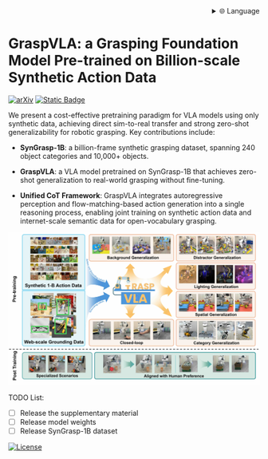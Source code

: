
<div align="right">
  <details>
    <summary >🌐 Language</summary>
    <div>
      <div align="center">
        <a href="https://openaitx.github.io/view.html?user=PKU-EPIC&project=GraspVLA&lang=en">English</a>
        | <a href="https://openaitx.github.io/view.html?user=PKU-EPIC&project=GraspVLA&lang=zh-CN">简体中文</a>
        | <a href="https://openaitx.github.io/view.html?user=PKU-EPIC&project=GraspVLA&lang=zh-TW">繁體中文</a>
        | <a href="https://openaitx.github.io/view.html?user=PKU-EPIC&project=GraspVLA&lang=ja">日本語</a>
        | <a href="https://openaitx.github.io/view.html?user=PKU-EPIC&project=GraspVLA&lang=ko">한국어</a>
        | <a href="https://openaitx.github.io/view.html?user=PKU-EPIC&project=GraspVLA&lang=hi">हिन्दी</a>
        | <a href="https://openaitx.github.io/view.html?user=PKU-EPIC&project=GraspVLA&lang=th">ไทย</a>
        | <a href="https://openaitx.github.io/view.html?user=PKU-EPIC&project=GraspVLA&lang=fr">Français</a>
        | <a href="https://openaitx.github.io/view.html?user=PKU-EPIC&project=GraspVLA&lang=de">Deutsch</a>
        | <a href="https://openaitx.github.io/view.html?user=PKU-EPIC&project=GraspVLA&lang=es">Español</a>
        | <a href="https://openaitx.github.io/view.html?user=PKU-EPIC&project=GraspVLA&lang=it">Itapano</a>
        | <a href="https://openaitx.github.io/view.html?user=PKU-EPIC&project=GraspVLA&lang=ru">Русский</a>
        | <a href="https://openaitx.github.io/view.html?user=PKU-EPIC&project=GraspVLA&lang=pt">Português</a>
        | <a href="https://openaitx.github.io/view.html?user=PKU-EPIC&project=GraspVLA&lang=nl">Nederlands</a>
        | <a href="https://openaitx.github.io/view.html?user=PKU-EPIC&project=GraspVLA&lang=pl">Polski</a>
        | <a href="https://openaitx.github.io/view.html?user=PKU-EPIC&project=GraspVLA&lang=ar">العربية</a>
        | <a href="https://openaitx.github.io/view.html?user=PKU-EPIC&project=GraspVLA&lang=fa">فارسی</a>
        | <a href="https://openaitx.github.io/view.html?user=PKU-EPIC&project=GraspVLA&lang=tr">Türkçe</a>
        | <a href="https://openaitx.github.io/view.html?user=PKU-EPIC&project=GraspVLA&lang=vi">Tiếng Việt</a>
        | <a href="https://openaitx.github.io/view.html?user=PKU-EPIC&project=GraspVLA&lang=id">Bahasa Indonesia</a>
      </div>
    </div>
  </details>
</div>

# GraspVLA: a Grasping Foundation Model Pre-trained on Billion-scale Synthetic Action Data
[![arXiv](https://img.shields.io/badge/arXiv-2505.03233-df2a2a.svg)](https://arxiv.org/pdf/2505.03233)
[![Static Badge](https://img.shields.io/badge/Project-Page-a)](https://pku-epic.github.io/GraspVLA-web/)

<!-- [Shengliang Deng](https://shengliangd.github.io/about/), [Mi Yan](https://miyandoris.github.io/), [Songlin Wei](https://songlin.github.io/), Haixin Ma, Yuxin Yang, [Jiayi Chen](https://jychen18.github.io/), Zhiqi Zhang, Taoyu Yang, Xuheng Zhang, [Heming Cui](https://i.cs.hku.hk/~heming/), [Zhizheng Zhang](https://scholar.google.com/citations?user=X7M0I8kAAAAJ&hl=en), [He Wang](https://hughw19.github.io/) -->

We present a cost-effective pretraining paradigm for VLA models using only synthetic data, achieving direct sim-to-real transfer and strong zero-shot generalizability for robotic grasping. Key contributions include:

- **SynGrasp-1B**: a billion-frame synthetic grasping dataset, spanning 240 object categories and 10,000+ objects.

- **GraspVLA**: a VLA model pretrained on SynGrasp-1B that achieves zero-shot generalization to real-world grasping without fine-tuning.

- **Unified CoT Framework**: GraspVLA integrates autoregressive perception and flow-matching-based action generation into a single reasoning process, enabling joint training on synthetic action data and internet-scale semantic data for open-vocabulary grasping.

![teaser](./figs/teaser.jpg)

TODO List:
- [ ] Release the supplementary material
- [ ] Release model weights
- [ ] Release SynGrasp-1B dataset

[![License](https://licensebuttons.net/l/by-nc/4.0/88x31.png)](LICENSE)